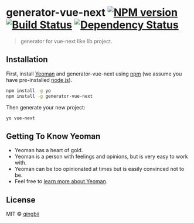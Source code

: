 # generator-vue-next [![NPM version][npm-image]][npm-url] [![Build Status][travis-image]][travis-url] [![Dependency Status][daviddm-image]][daviddm-url]
> generator for vue-next like lib project.

## Installation

First, install [Yeoman](http://yeoman.io) and generator-vue-next using [npm](https://www.npmjs.com/) (we assume you have pre-installed [node.js](https://nodejs.org/)).

```bash
npm install -g yo
npm install -g generator-vue-next
```

Then generate your new project:

```bash
yo vue-next
```

## Getting To Know Yeoman

 * Yeoman has a heart of gold.
 * Yeoman is a person with feelings and opinions, but is very easy to work with.
 * Yeoman can be too opinionated at times but is easily convinced not to be.
 * Feel free to [learn more about Yeoman](http://yeoman.io/).

## License

MIT © [qingbii](qingbii.com)


[npm-image]: https://badge.fury.io/js/generator-vue-next.svg
[npm-url]: https://npmjs.org/package/generator-vue-next
[travis-image]: https://travis-ci.com/kenblikylee/generator-vue-next.svg?branch=master
[travis-url]: https://travis-ci.com/kenblikylee/generator-vue-next
[daviddm-image]: https://david-dm.org/kenblikylee/generator-vue-next.svg?theme=shields.io
[daviddm-url]: https://david-dm.org/kenblikylee/generator-vue-next
